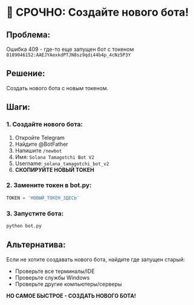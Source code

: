 # 🚨 СРОЧНО: Создайте нового бота!

## Проблема:
Ошибка 409 - где-то еще запущен бот с токеном `8189046152:AAEJYAexkdPTJN8sz9qdi44b4p_4cNz5P3Y`

## Решение:
Создать нового бота с новым токеном.

## Шаги:

### 1. Создайте нового бота:
1. Откройте Telegram
2. Найдите @BotFather
3. Напишите `/newbot`
4. Имя: `Solana Tamagotchi Bot V2`
5. Username: `solana_tamagotchi_bot_v2`
6. **СКОПИРУЙТЕ НОВЫЙ ТОКЕН**

### 2. Замените токен в bot.py:
```python
TOKEN = 'НОВЫЙ_ТОКЕН_ЗДЕСЬ'
```

### 3. Запустите бота:
```bash
python bot.py
```

## Альтернатива:
Если не хотите создавать нового бота, найдите где запущен старый:
- Проверьте все терминалы/IDE
- Проверьте службы Windows
- Проверьте другие компьютеры/серверы

**НО САМОЕ БЫСТРОЕ - СОЗДАТЬ НОВОГО БОТА!**







